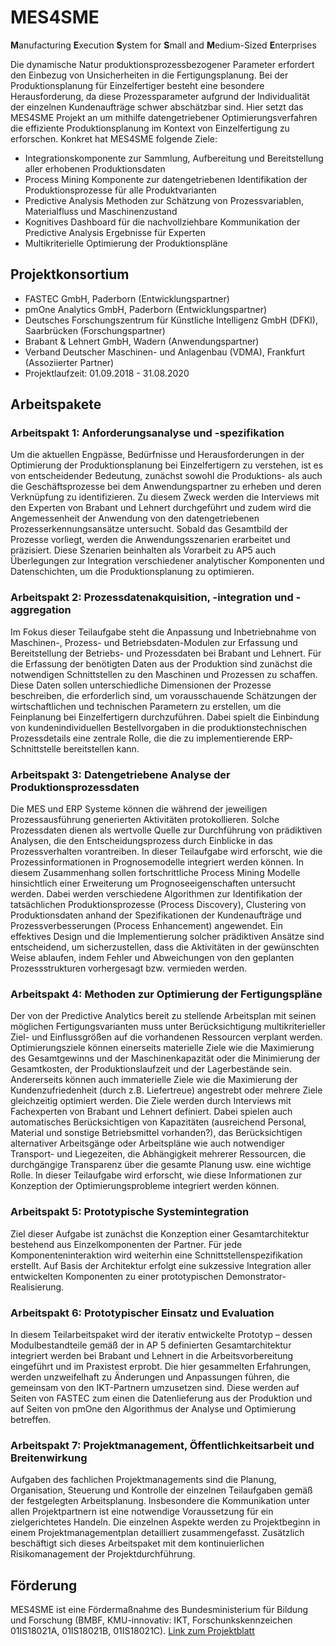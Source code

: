 # MES4SME
**M**anufacturing **E**xecution **S**ystem for **S**mall and **M**edium-Sized **E**nterprises

Die dynamische Natur produktionsprozessbezogener Parameter erfordert den Einbezug von Unsicherheiten in die Fertigungsplanung. Bei der Produktionsplanung für Einzelfertiger besteht eine besondere Herausforderung, da diese Prozessparameter aufgrund der Individualität der einzelnen Kundenaufträge schwer abschätzbar sind.
Hier setzt das MES4SME Projekt an um mithilfe datengetriebener Optimierungsverfahren die effiziente Produktionsplanung im Kontext von Einzelfertigung zu erforschen.
Konkret hat MES4SME folgende Ziele:
* Integrationskomponente zur Sammlung, Aufbereitung und Bereitstellung aller erhobenen Produktionsdaten
* Process Mining Komponente zur datengetriebenen Identifikation der Produktionsprozesse für alle Produktvarianten
* Predictive Analysis Methoden zur Schätzung von Prozessvariablen, Materialfluss und Maschinenzustand
* Kognitives Dashboard für die nachvollziehbare Kommunikation der Predictive Analysis Ergebnisse für Experten
* Multikriterielle Optimierung der Produktionspläne

## Projektkonsortium

* FASTEC GmbH, Paderborn (Entwicklungspartner)
* pmOne Analytics GmbH, Paderborn (Entwicklungspartner)
* Deutsches Forschungszentrum für Künstliche Intelligenz GmbH (DFKI), Saarbrücken (Forschungspartner)
* Brabant & Lehnert GmbH, Wadern (Anwendungspartner)
* Verband Deutscher Maschinen- und Anlagenbau (VDMA), Frankfurt (Assoziierter Partner)
* Projektlaufzeit: 01.09.2018 - 31.08.2020

## Arbeitspakete

### Arbeitspakt 1: Anforderungsanalyse und -spezifikation

Um die aktuellen Engpässe, Bedürfnisse und Herausforderungen in der Optimierung der Produktionsplanung bei Einzelfertigern zu verstehen, ist es von entscheidender Bedeutung, zunächst sowohl die Produktions- als auch die Geschäftsprozesse bei dem Anwendungspartner zu erheben und deren Verknüpfung zu identifizieren. Zu diesem Zweck werden die Interviews mit den Experten von Brabant und Lehnert durchgeführt und zudem wird die Angemessenheit der Anwendung von den datengetriebenen Prozesserkennungsansätze untersucht. Sobald das Gesamtbild der Prozesse vorliegt, werden die Anwendungsszenarien erarbeitet und präzisiert. Diese Szenarien beinhalten als Vorarbeit zu AP5 auch Überlegungen zur Integration verschiedener analytischer Komponenten und Datenschichten, um die Produktionsplanung zu optimieren.

### Arbeitspakt 2: Prozessdatenakquisition, -integration und -aggregation

Im Fokus dieser Teilaufgabe steht die Anpassung und Inbetriebnahme von Maschinen-, Prozess- und Betriebsdaten-Modulen zur Erfassung und Bereitstellung der Betriebs- und Prozessdaten bei Brabant und Lehnert. Für die Erfassung der benötigten Daten aus der Produktion sind zunächst die notwendigen Schnittstellen zu den Maschinen und Prozessen zu schaffen. Diese Daten sollen unterschiedliche Dimensionen der Prozesse beschreiben, die erforderlich sind, um vorausschauende Schätzungen der wirtschaftlichen und technischen Parametern zu erstellen, um die Feinplanung bei Einzelfertigern durchzuführen. Dabei spielt die Einbindung von kundenindividuellen Bestellvorgaben in die produktionstechnischen Prozessdetails eine zentrale Rolle, die die zu implementierende ERP-Schnittstelle bereitstellen kann.

### Arbeitspakt 3: Datengetriebene Analyse der Produktionsprozessdaten

Die MES und ERP Systeme können die während der jeweiligen Prozessausführung generierten Aktivitäten protokollieren. Solche Prozessdaten dienen als wertvolle Quelle zur Durchführung von prädiktiven Analysen, die den Entscheidungsprozess durch Einblicke in das Prozessverhalten vorantreiben. In dieser Teilaufgabe wird erforscht, wie die Prozessinformationen in Prognosemodelle integriert werden können. In diesem Zusammenhang sollen fortschrittliche Process Mining Modelle hinsichtlich einer Erweiterung um Prognoseeigenschaften untersucht werden. Dabei werden verschiedene Algorithmen zur Identifikation der tatsächlichen Produktionsprozesse (Process Discovery), Clustering von Produktionsdaten anhand der Spezifikationen der Kundenaufträge und Prozessverbesserungen (Process Enhancement) angewendet. Ein effektives Design und die Implementierung solcher prädiktiven Ansätze sind entscheidend, um sicherzustellen, dass die Aktivitäten in der gewünschten Weise ablaufen, indem Fehler und Abweichungen von den geplanten Prozessstrukturen vorhergesagt bzw. vermieden werden.

### Arbeitspakt 4: Methoden zur Optimierung der Fertigungspläne

Der von der Predictive Analytics bereit zu stellende Arbeitsplan mit seinen möglichen Fertigungsvarianten muss unter Berücksichtigung multikriterieller Ziel- und Einflussgrößen auf die vorhandenen Ressourcen verplant werden. Optimierungsziele können einerseits materielle Ziele wie die Maximierung des Gesamtgewinns und der Maschinenkapazität oder die Minimierung der Gesamtkosten, der Produktionslaufzeit und der Lagerbestände sein. Andererseits können auch immaterielle Ziele wie die Maximierung der Kundenzufriedenheit (durch z.B. Liefertreue) angestrebt oder mehrere Ziele gleichzeitig optimiert werden. Die Ziele werden durch Interviews mit Fachexperten von Brabant und Lehnert definiert. Dabei spielen auch automatisches Berücksichtigen von Kapazitäten (ausreichend Personal, Material und sonstige Betriebsmittel vorhanden?), das Berücksichtigen alternativer Arbeitsgänge oder Arbeitspläne wie auch notwendiger Transport- und Liegezeiten, die Abhängigkeit mehrerer Ressourcen, die durchgängige Transparenz über die gesamte Planung usw. eine wichtige Rolle. In dieser Teilaufgabe wird erforscht, wie diese Informationen zur Konzeption der Optimierungsprobleme integriert werden können. 

### Arbeitspakt 5: Prototypische Systemintegration

Ziel dieser Aufgabe ist zunächst die Konzeption einer Gesamtarchitektur bestehend aus Einzelkomponenten der Partner. Für jede Komponenteninteraktion wird weiterhin eine Schnittstellenspezifikation erstellt. Auf Basis der Architektur erfolgt eine sukzessive Integration aller entwickelten Komponenten zu einer prototypischen Demonstrator-Realisierung.

### Arbeitspakt 6: Prototypischer Einsatz und Evaluation

In diesem Teilarbeitspaket wird der iterativ entwickelte Prototyp – dessen Modulbestandteile gemäß der in AP 5 definierten Gesamtarchitektur integriert werden bei Brabant und Lehnert in die Arbeitsvorbereitung eingeführt und im Praxistest erprobt. Die hier gesammelten Erfahrungen, werden unzweifelhaft zu Änderungen und Anpassungen führen, die gemeinsam von den IKT-Partnern umzusetzen sind. Diese werden auf Seiten von FASTEC zum einen die Datenlieferung aus der Produktion und auf Seiten von pmOne den Algorithmus der Analyse und Optimierung betreffen. 

### Arbeitspakt 7: Projektmanagement, Öffentlichkeitsarbeit und Breitenwirkung

Aufgaben des fachlichen Projektmanagements sind die Planung, Organisation, Steuerung und Kontrolle der einzelnen Teilaufgaben gemäß der festgelegten Arbeitsplanung. Insbesondere die Kommunikation unter allen Projektpartnern ist eine notwendige Voraussetzung für ein zielgerichtetes Handeln. Die einzelnen Aspekte werden zu Projektbeginn in einem Projektmanagementplan detailliert zusammengefasst. Zusätzlich beschäftigt sich dieses Arbeitspaket mit dem kontinuierlichen Risikomanagement der Projektdurchführung.

## Förderung

MES4SME ist eine Fördermaßnahme des Bundesministerium für Bildung und Forschung (BMBF, KMU-innovativ: IKT, Forschunkskennzeichen 01IS18021A, 01IS18021B, 01IS18021C). [Link zum Projektblatt](https://www.softwaresysteme.pt-dlr.de/media/content/Projektblatt_MES4SME.pdf)
